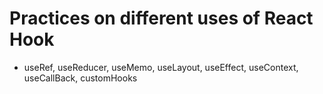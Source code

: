 # Practices on different uses of React Hook

- useRef, useReducer, useMemo, useLayout, useEffect, useContext, useCallBack, customHooks


